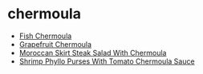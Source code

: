 # chermoula

 * [Fish Chermoula](index/f/fish-chermoula-12485.json)
 * [Grapefruit Chermoula](index/g/grapefruit-chermoula-51246610.json)
 * [Moroccan Skirt Steak Salad With Chermoula](index/m/moroccan-skirt-steak-salad-with-chermoula.json)
 * [Shrimp Phyllo Purses With Tomato Chermoula Sauce](index/s/shrimp-phyllo-purses-with-tomato-chermoula-sauce-106100.json)
